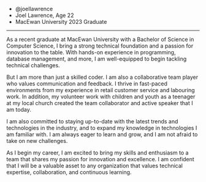 - @joellawrence
- Joel Lawrence, Age 22
- MacEwan University 2023 Graduate
----------------
As a recent graduate at MacEwan University with a Bachelor of Science in Computer Science, I bring a strong technical foundation and a passion for innovation to the table. With hands-on experience in programming, database management, and more, I am well-equipped to begin tackling technical challenges.

But I am more than just a skilled coder. I am also a collaborative team player who values communication and feedback. I thrive in fast-paced environments from my experience in retail customer service and labouring work. In addition, my volunteer work with children and youth as a teenager at my local church created the team collaborator and active speaker that I am today. 

I am also committed to staying up-to-date with the latest trends and technologies in the industry, and to expand my knowledge in technologies I am familiar with. I am always eager to learn and grow, and I am not afraid to take on new challenges.

As I begin my career, I am excited to bring my skills and enthusiasm to a team that shares my passion for innovation and excellence. I am confident that I will be a valuable asset to any organization that values technical expertise, collaboration, and continuous learning.
